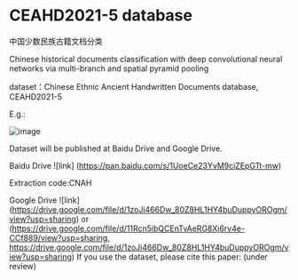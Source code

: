 # CEAHD2021-5 database

中国少数民族古籍文档分类

Chinese historical documents classification with deep convolutional neural networks via multi-branch and spatial pyramid pooling

dataset：Chinese Ethnic Ancient Handwritten Documents database, CEAHD2021-5

E.g.:

![image](https://github.com/yddcode/CNAHD2021-5/blob/main/img/20210328093743.png)

Dataset will be published at Baidu Drive and Google Drive.

Baidu Drive ![link] (https://pan.baidu.com/s/1UoeCe23YvM9ciZEpGTt-mw)

Extraction code:CNAH 



Google Drive ![link] (https://drive.google.com/file/d/1zoJi466Dw_80Z8HL1HY4buDuppyOROgm/view?usp=sharing)
or (https://drive.google.com/file/d/11Rcn5ibQCEnTvAeRG8Xj6rv4e-CCf889/view?usp=sharing, https://drive.google.com/file/d/1zoJi466Dw_80Z8HL1HY4buDuppyOROgm/view?usp=sharing)
If you use the dataset, please cite this paper: (under review)
